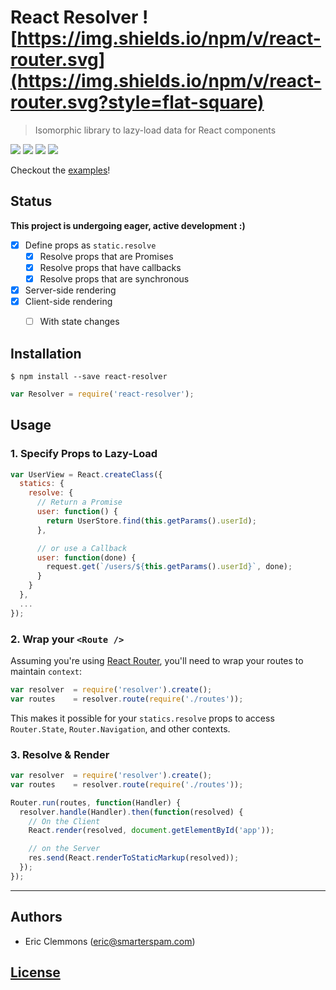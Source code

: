 # React Resolver ![https://img.shields.io/npm/v/react-router.svg](https://img.shields.io/npm/v/react-router.svg?style=flat-square)

> Isomorphic library to lazy-load data for React components

[![](https://img.shields.io/github/issues-raw/ericclemmons/react-router.svg?style=flat-square)](https://github.com/ericclemmons/react-router/issues)
[![](https://img.shields.io/travis/ericclemmons/react-router/master.svg?style=flat-square)](https://travis-ci.org/ericclemmons/react-router)
[![](https://img.shields.io/david/ericclemmons/react-router.svg?style=flat-square)](https://david-dm.org/ericclemmons/react-router#info=dependencies)
[![](https://img.shields.io/david/dev/ericclemmons/react-router.svg?style=flat-square)](https://david-dm.org/ericclemmons/react-router#info=devDependencies)

Checkout the [examples][2]!


## Status

**This project is undergoing eager, active development :)**

- [x] Define props as `static.resolve`
  - [x] Resolve props that are Promises
  - [x] Resolve props that have callbacks
  - [x] Resolve props that are synchronous
- [x] Server-side rendering
- [x] Client-side rendering
  - [ ] With state changes


## Installation

```shell
$ npm install --save react-resolver
```

```javascript
var Resolver = require('react-resolver');
```


## Usage

### 1. Specify Props to Lazy-Load

```javascript
var UserView = React.createClass({
  statics: {
    resolve: {
      // Return a Promise
      user: function() {
        return UserStore.find(this.getParams().userId);
      },

      // or use a Callback
      user: function(done) {
        request.get(`/users/${this.getParams().userId}`, done);
      }
    }
  },
  ...
});
```


### 2.  Wrap your `<Route />`

Assuming you're using [React Router][3], you'll need to wrap your routes
to maintain `context`:

```javascript
var resolver  = require('resolver').create();
var routes    = resolver.route(require('./routes'));
```

This makes it possible for your `statics.resolve` props to access
`Router.State`, `Router.Navigation`, and other contexts.


### 3. Resolve & Render

```javascript
var resolver  = require('resolver').create();
var routes    = resolver.route(require('./routes'));

Router.run(routes, function(Handler) {
  resolver.handle(Handler).then(function(resolved) {
    // On the Client
    React.render(resolved, document.getElementById('app'));

    // on the Server
    res.send(React.renderToStaticMarkup(resolved));
  });
});
```

- - -

## Authors

- Eric Clemmons (<eric@smarterspam.com>)


## [License][1]


[1]: https://raw.githubusercontent.com/ericclemmons/react-resolver/master/LICENSE
[2]: https://github.com/ericclemmons/react-resolver/tree/master/examples
[3]: https://github.com/rackt/react-router
